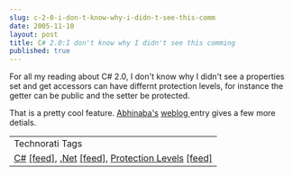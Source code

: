 ```yaml
---
slug: c-2-0-i-don-t-know-why-i-didn-t-see-this-comm
date: 2005-11-10
layout: post
title: C# 2.0:I don't know why I didn't see this comming
published: true
---
```

For all my reading about C# 2.0, I don't know why I didn't see a properties set and get accessors can have differnt protection levels, for instance the getter can be public and the setter be protected.<p />That is a pretty cool feature.  <a href="http://www.geocities.com/basuabhinaba" target="_blank">Abhinaba's</a> <a href="http://blogs.msdn.com/abhinaba/archive/2005/11/10/491255.aspx">weblog </a>entry gives a few more detials.<p /><table class="TechnoratiHead TagHeader">
<tr><td>Technorati Tags</td></tr>
<tr class="Technorati"><td>
<a href="http://www.technorati.com/tag/C#" class="Tag" rel="tag">C#</a> <a href="http://feeds.technorati.com/feed/posts/tag/C#" class="Tag">[feed]</a>, <a href="http://www.technorati.com/tag/.net" class="Tag" rel="tag">.Net</a> <a href="http://feeds.technorati.com/feed/posts/tag/.net" class="Tag">[feed]</a>, <a href="http://www.technorati.com/tag/Protection%20Levels" class="Tag" rel="tag">Protection Levels</a> <a href="http://feeds.technorati.com/feed/posts/tag/Protection%20Levels" class="Tag">[feed]</a>
</td></tr>
</table><div class="blogger-post-footer"><img class="posterous_download_image" src="https://blogger.googleusercontent.com/tracker/8109338-113162525097402589?l=www.kinlan.co.uk%2Findex.html" height="1" alt="" width="1" /></div>

